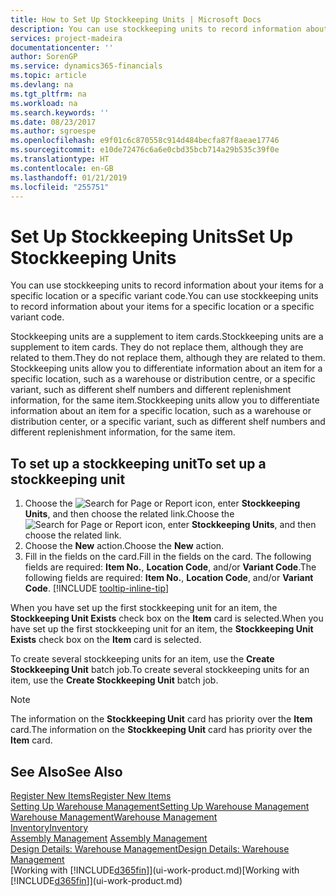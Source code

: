 ```yaml
---
title: How to Set Up Stockkeeping Units | Microsoft Docs
description: You can use stockkeeping units to record information about your items for a specific location or a specific variant code.
services: project-madeira
documentationcenter: ''
author: SorenGP
ms.service: dynamics365-financials
ms.topic: article
ms.devlang: na
ms.tgt_pltfrm: na
ms.workload: na
ms.search.keywords: ''
ms.date: 08/23/2017
ms.author: sgroespe
ms.openlocfilehash: e9f01c6c870558c914d484becfa87f8aeae17746
ms.sourcegitcommit: e10de72476c6a6e0cbd35bcb714a29b535c39f0e
ms.translationtype: HT
ms.contentlocale: en-GB
ms.lasthandoff: 01/21/2019
ms.locfileid: "255751"
---
```

# <a name="set-up-stockkeeping-units"></a><span data-ttu-id="5a156-103">Set Up Stockkeeping Units</span><span class="sxs-lookup"><span data-stu-id="5a156-103">Set Up Stockkeeping Units</span></span>
<span data-ttu-id="5a156-104">You can use stockkeeping units to record information about your items for a specific location or a specific variant code.</span><span class="sxs-lookup"><span data-stu-id="5a156-104">You can use stockkeeping units to record information about your items for a specific location or a specific variant code.</span></span>  

 <span data-ttu-id="5a156-105">Stockkeeping units are a supplement to item cards.</span><span class="sxs-lookup"><span data-stu-id="5a156-105">Stockkeeping units are a supplement to item cards.</span></span> <span data-ttu-id="5a156-106">They do not replace them, although they are related to them.</span><span class="sxs-lookup"><span data-stu-id="5a156-106">They do not replace them, although they are related to them.</span></span> <span data-ttu-id="5a156-107">Stockkeeping units allow you to differentiate information about an item for a specific location, such as a warehouse or distribution centre, or a specific variant, such as different shelf numbers and different replenishment information, for the same item.</span><span class="sxs-lookup"><span data-stu-id="5a156-107">Stockkeeping units allow you to differentiate information about an item for a specific location, such as a warehouse or distribution center, or a specific variant, such as different shelf numbers and different replenishment information, for the same item.</span></span>  

## <a name="to-set-up-a-stockkeeping-unit"></a><span data-ttu-id="5a156-108">To set up a stockkeeping unit</span><span class="sxs-lookup"><span data-stu-id="5a156-108">To set up a stockkeeping unit</span></span>  

1. <span data-ttu-id="5a156-109">Choose the ![Search for Page or Report](media/ui-search/search_small.png "Search for Page or Report icon") icon, enter **Stockkeeping Units**, and then choose the related link.</span><span class="sxs-lookup"><span data-stu-id="5a156-109">Choose the ![Search for Page or Report](media/ui-search/search_small.png "Search for Page or Report icon") icon, enter **Stockkeeping Units**, and then choose the related link.</span></span>  
2. <span data-ttu-id="5a156-110">Choose the **New** action.</span><span class="sxs-lookup"><span data-stu-id="5a156-110">Choose the **New** action.</span></span>  
3. <span data-ttu-id="5a156-111">Fill in the fields on the card.</span><span class="sxs-lookup"><span data-stu-id="5a156-111">Fill in the fields on the card.</span></span> <span data-ttu-id="5a156-112">The following fields are required: **Item No.**, **Location Code**, and/or **Variant Code**.</span><span class="sxs-lookup"><span data-stu-id="5a156-112">The following fields are required: **Item No.**, **Location Code**, and/or **Variant Code**.</span></span> [!INCLUDE [tooltip-inline-tip](includes/tooltip-inline-tip_md.md)]  

<span data-ttu-id="5a156-113">When you have set up the first stockkeeping unit for an item, the **Stockkeeping Unit Exists** check box on the **Item** card is selected.</span><span class="sxs-lookup"><span data-stu-id="5a156-113">When you have set up the first stockkeeping unit for an item, the **Stockkeeping Unit Exists** check box on the **Item** card is selected.</span></span>  

<span data-ttu-id="5a156-114">To create several stockkeeping units for an item, use the **Create Stockkeeping Unit** batch job.</span><span class="sxs-lookup"><span data-stu-id="5a156-114">To create several stockkeeping units for an item, use the **Create Stockkeeping Unit** batch job.</span></span>  

> [!NOTE]  
>  <span data-ttu-id="5a156-115">The information on the **Stockkeeping Unit** card has priority over the **Item** card.</span><span class="sxs-lookup"><span data-stu-id="5a156-115">The information on the **Stockkeeping Unit** card has priority over the **Item** card.</span></span>  

## <a name="see-also"></a><span data-ttu-id="5a156-116">See Also</span><span class="sxs-lookup"><span data-stu-id="5a156-116">See Also</span></span>  
[<span data-ttu-id="5a156-117">Register New Items</span><span class="sxs-lookup"><span data-stu-id="5a156-117">Register New Items</span></span>](inventory-how-register-new-items.md)  
[<span data-ttu-id="5a156-118">Setting Up Warehouse Management</span><span class="sxs-lookup"><span data-stu-id="5a156-118">Setting Up Warehouse Management</span></span>](warehouse-setup-warehouse.md)  
[<span data-ttu-id="5a156-119">Warehouse Management</span><span class="sxs-lookup"><span data-stu-id="5a156-119">Warehouse Management</span></span>](warehouse-manage-warehouse.md)  
[<span data-ttu-id="5a156-120">Inventory</span><span class="sxs-lookup"><span data-stu-id="5a156-120">Inventory</span></span>](inventory-manage-inventory.md)  
<span data-ttu-id="5a156-121">[Assembly Management](assembly-assemble-items.md)  </span><span class="sxs-lookup"><span data-stu-id="5a156-121">[Assembly Management](assembly-assemble-items.md)  </span></span>  
[<span data-ttu-id="5a156-122">Design Details: Warehouse Management</span><span class="sxs-lookup"><span data-stu-id="5a156-122">Design Details: Warehouse Management</span></span>](design-details-warehouse-management.md)  
<span data-ttu-id="5a156-123">[Working with [!INCLUDE[d365fin](includes/d365fin_md.md)]](ui-work-product.md)</span><span class="sxs-lookup"><span data-stu-id="5a156-123">[Working with [!INCLUDE[d365fin](includes/d365fin_md.md)]](ui-work-product.md)</span></span>  
